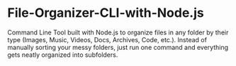# File-Organizer-CLI-with-Node.js
Command Line Tool built with Node.js to organize files in any folder by their type (Images, Music, Videos, Docs, Archives, Code, etc.).  Instead of manually sorting your messy folders, just run one command and everything gets neatly organized into subfolders.
